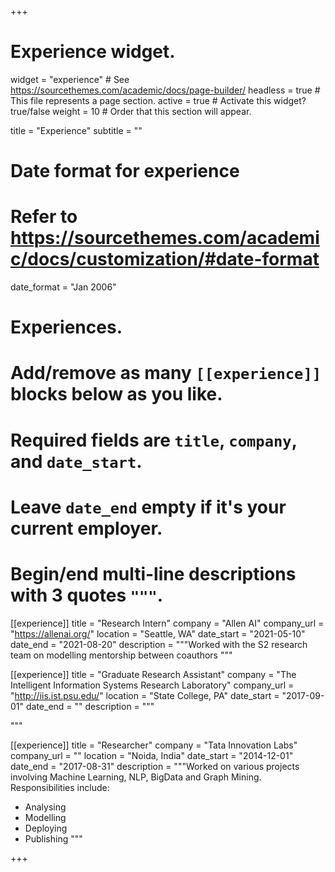 +++
# Experience widget.
widget = "experience"  # See https://sourcethemes.com/academic/docs/page-builder/
headless = true  # This file represents a page section.
active = true  # Activate this widget? true/false
weight = 10  # Order that this section will appear.

title = "Experience"
subtitle = ""

# Date format for experience
#   Refer to https://sourcethemes.com/academic/docs/customization/#date-format
date_format = "Jan 2006"

# Experiences.
#   Add/remove as many `[[experience]]` blocks below as you like.
#   Required fields are `title`, `company`, and `date_start`.
#   Leave `date_end` empty if it's your current employer.
#   Begin/end multi-line descriptions with 3 quotes `"""`.
[[experience]]
  title = "Research Intern"
  company = "Allen AI"
  company_url = "https://allenai.org/"
  location = "Seattle, WA"
  date_start = "2021-05-10"
  date_end = "2021-08-20"
  description = """Worked with the S2 research team on modelling mentorship between coauthors
  """

[[experience]]
  title = "Graduate Research Assistant"
  company = "The Intelligent Information Systems Research Laboratory"
  company_url = "http://iis.ist.psu.edu/"
  location = "State College, PA"
  date_start = "2017-09-01"
  date_end = ""
  description = """
  
  """

[[experience]]
  title = "Researcher"
  company = "Tata Innovation Labs"
  company_url = ""
  location = "Noida, India"
  date_start = "2014-12-01"
  date_end = "2017-08-31"
  description = """Worked on various projects involving Machine Learning, NLP, BigData and Graph Mining.
  Responsibilities include:
  
  * Analysing
  * Modelling
  * Deploying
  * Publishing
  """

+++
